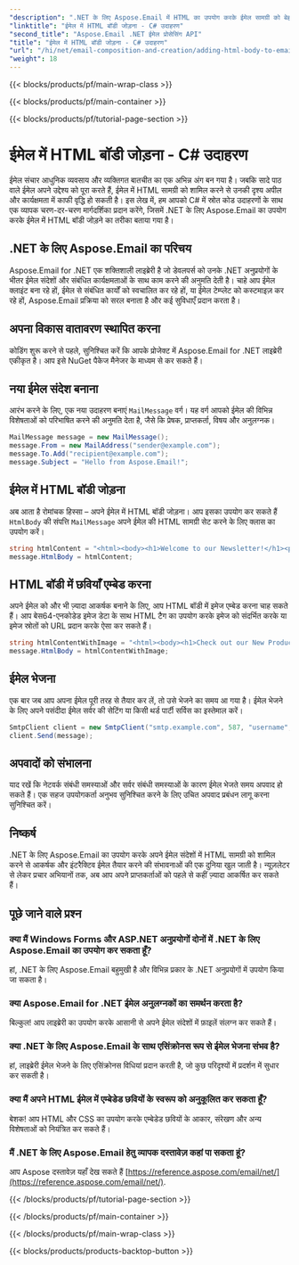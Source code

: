 ```yaml
---
"description": ".NET के लिए Aspose.Email में HTML का उपयोग करके ईमेल सामग्री को बेहतर बनाने का तरीका जानें। C# उदाहरणों के साथ चरण-दर-चरण मार्गदर्शिका। अपने ईमेल संचार को बेहतर बनाएँ!"
"linktitle": "ईमेल में HTML बॉडी जोड़ना - C# उदाहरण"
"second_title": "Aspose.Email .NET ईमेल प्रोसेसिंग API"
"title": "ईमेल में HTML बॉडी जोड़ना - C# उदाहरण"
"url": "/hi/net/email-composition-and-creation/adding-html-body-to-emails-csharp-example/"
"weight": 18
---
```


{{< blocks/products/pf/main-wrap-class >}}

{{< blocks/products/pf/main-container >}}

{{< blocks/products/pf/tutorial-page-section >}}

# ईमेल में HTML बॉडी जोड़ना - C# उदाहरण


ईमेल संचार आधुनिक व्यवसाय और व्यक्तिगत बातचीत का एक अभिन्न अंग बन गया है। जबकि सादे पाठ वाले ईमेल अपने उद्देश्य को पूरा करते हैं, ईमेल में HTML सामग्री को शामिल करने से उनकी दृश्य अपील और कार्यक्षमता में काफी वृद्धि हो सकती है। इस लेख में, हम आपको C# में स्रोत कोड उदाहरणों के साथ एक व्यापक चरण-दर-चरण मार्गदर्शिका प्रदान करेंगे, जिसमें .NET के लिए Aspose.Email का उपयोग करके ईमेल में HTML बॉडी जोड़ने का तरीका बताया गया है।

## .NET के लिए Aspose.Email का परिचय

Aspose.Email for .NET एक शक्तिशाली लाइब्रेरी है जो डेवलपर्स को उनके .NET अनुप्रयोगों के भीतर ईमेल संदेशों और संबंधित कार्यक्षमताओं के साथ काम करने की अनुमति देती है। चाहे आप ईमेल क्लाइंट बना रहे हों, ईमेल से संबंधित कार्यों को स्वचालित कर रहे हों, या ईमेल टेम्प्लेट को कस्टमाइज़ कर रहे हों, Aspose.Email प्रक्रिया को सरल बनाता है और कई सुविधाएँ प्रदान करता है।

## अपना विकास वातावरण स्थापित करना

कोडिंग शुरू करने से पहले, सुनिश्चित करें कि आपके प्रोजेक्ट में Aspose.Email for .NET लाइब्रेरी एकीकृत है। आप इसे NuGet पैकेज मैनेजर के माध्यम से कर सकते हैं।

## नया ईमेल संदेश बनाना

आरंभ करने के लिए, एक नया उदाहरण बनाएं `MailMessage` वर्ग। यह वर्ग आपको ईमेल की विभिन्न विशेषताओं को परिभाषित करने की अनुमति देता है, जैसे कि प्रेषक, प्राप्तकर्ता, विषय और अनुलग्नक।

```csharp
MailMessage message = new MailMessage();
message.From = new MailAddress("sender@example.com");
message.To.Add("recipient@example.com");
message.Subject = "Hello from Aspose.Email!";
```

## ईमेल में HTML बॉडी जोड़ना

अब आता है रोमांचक हिस्सा – अपने ईमेल में HTML बॉडी जोड़ना। आप इसका उपयोग कर सकते हैं `HtmlBody` की संपत्ति `MailMessage` अपने ईमेल की HTML सामग्री सेट करने के लिए क्लास का उपयोग करें।

```csharp
string htmlContent = "<html><body><h1>Welcome to our Newsletter!</h1><p>This is a sample HTML email body.</p></body></html>";
message.HtmlBody = htmlContent;
```

## HTML बॉडी में छवियाँ एम्बेड करना

अपने ईमेल को और भी ज़्यादा आकर्षक बनाने के लिए, आप HTML बॉडी में इमेज एम्बेड करना चाह सकते हैं। आप बेस64-एनकोडेड इमेज डेटा के साथ HTML टैग का उपयोग करके इमेज को संदर्भित करके या इमेज स्रोतों को URL प्रदान करके ऐसा कर सकते हैं।

```csharp
string htmlContentWithImage = "<html><body><h1>Check out our New Product!</h1><img src='data:image/jpeg;base64,/9j...'></body></html>";
message.HtmlBody = htmlContentWithImage;
```

## ईमेल भेजना

एक बार जब आप अपना ईमेल पूरी तरह से तैयार कर लें, तो उसे भेजने का समय आ गया है। ईमेल भेजने के लिए अपने पसंदीदा ईमेल सर्वर की सेटिंग या किसी थर्ड पार्टी सर्विस का इस्तेमाल करें।

```csharp
SmtpClient client = new SmtpClient("smtp.example.com", 587, "username", "password");
client.Send(message);
```

## अपवादों को संभालना

याद रखें कि नेटवर्क संबंधी समस्याओं और सर्वर संबंधी समस्याओं के कारण ईमेल भेजते समय अपवाद हो सकते हैं। एक सहज उपयोगकर्ता अनुभव सुनिश्चित करने के लिए उचित अपवाद प्रबंधन लागू करना सुनिश्चित करें।

## निष्कर्ष

.NET के लिए Aspose.Email का उपयोग करके अपने ईमेल संदेशों में HTML सामग्री को शामिल करने से आकर्षक और इंटरैक्टिव ईमेल तैयार करने की संभावनाओं की एक दुनिया खुल जाती है। न्यूज़लेटर से लेकर प्रचार अभियानों तक, अब आप अपने प्राप्तकर्ताओं को पहले से कहीं ज़्यादा आकर्षित कर सकते हैं।

## पूछे जाने वाले प्रश्न

### क्या मैं Windows Forms और ASP.NET अनुप्रयोगों दोनों में .NET के लिए Aspose.Email का उपयोग कर सकता हूँ?
   हां, .NET के लिए Aspose.Email बहुमुखी है और विभिन्न प्रकार के .NET अनुप्रयोगों में उपयोग किया जा सकता है।

### क्या Aspose.Email for .NET ईमेल अनुलग्नकों का समर्थन करता है?
   बिल्कुल! आप लाइब्रेरी का उपयोग करके आसानी से अपने ईमेल संदेशों में फ़ाइलें संलग्न कर सकते हैं।

### क्या .NET के लिए Aspose.Email के साथ एसिंक्रोनस रूप से ईमेल भेजना संभव है?
   हां, लाइब्रेरी ईमेल भेजने के लिए एसिंक्रोनस विधियां प्रदान करती है, जो कुछ परिदृश्यों में प्रदर्शन में सुधार कर सकती है।

### क्या मैं अपने HTML ईमेल में एम्बेडेड छवियों के स्वरूप को अनुकूलित कर सकता हूँ?
   बेशक! आप HTML और CSS का उपयोग करके एम्बेडेड छवियों के आकार, संरेखण और अन्य विशेषताओं को नियंत्रित कर सकते हैं।

### मैं .NET के लिए Aspose.Email हेतु व्यापक दस्तावेज़ कहां पा सकता हूं?
   आप Aspose दस्तावेज़ यहाँ देख सकते हैं [https://reference.aspose.com/email/net/](https://reference.aspose.com/email/net/).

{{< /blocks/products/pf/tutorial-page-section >}}

{{< /blocks/products/pf/main-container >}}

{{< /blocks/products/pf/main-wrap-class >}}

{{< blocks/products/products-backtop-button >}}